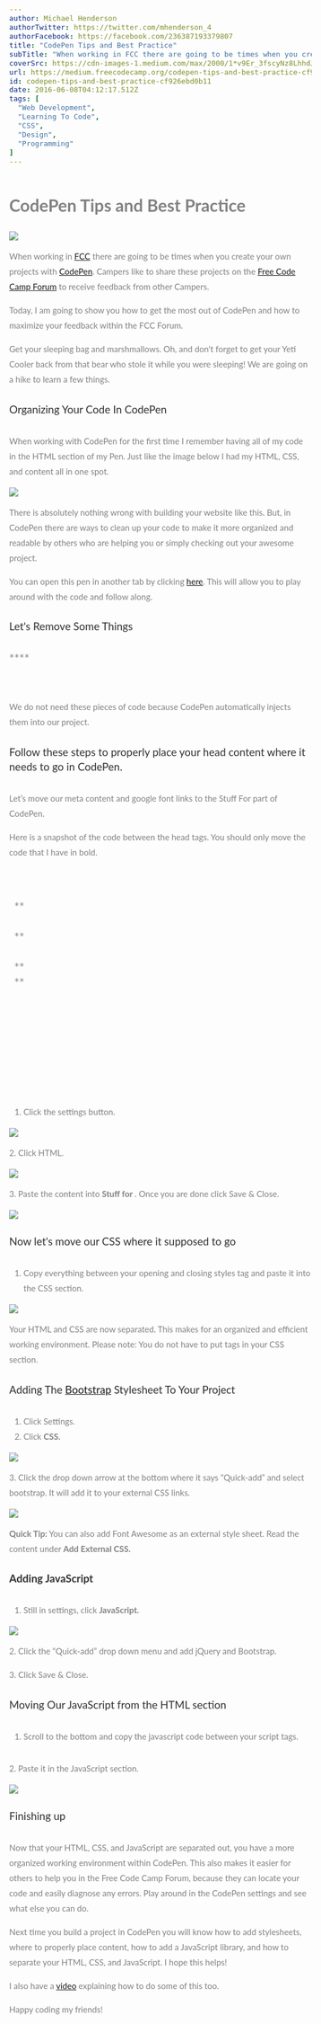 ```yaml
---
author: Michael Henderson
authorTwitter: https://twitter.com/mhenderson_4
authorFacebook: https://facebook.com/236387193379807
title: "CodePen Tips and Best Practice"
subTitle: "When working in FCC there are going to be times when you create your own projects with CodePen. Campers like to share these projects on t..."
coverSrc: https://cdn-images-1.medium.com/max/2000/1*v9Er_3fscyNz8LhhdJXQ4Q.png
url: https://medium.freecodecamp.org/codepen-tips-and-best-practice-cf926ebd0b11
id: codepen-tips-and-best-practice-cf926ebd0b11
date: 2016-06-08T04:12:17.512Z
tags: [
  "Web Development",
  "Learning To Code",
  "CSS",
  "Design",
  "Programming"
]
---
```

# CodePen Tips and Best Practice







![](https://cdn-images-1.medium.com/max/2000/1*v9Er_3fscyNz8LhhdJXQ4Q.png)







When working in [FCC](https://www.freecodecamp.com) there are going to be times when you create your own projects with [CodePen](https://codepen.io/). Campers like to share these projects on the [Free Code Camp Forum](http://forum.freecodecamp.com) to receive feedback from other Campers.

Today, I am going to show you how to get the most out of CodePen and how to maximize your feedback within the FCC Forum.

Get your sleeping bag and marshmallows. Oh, and don't forget to get your Yeti Cooler back from that bear who stole it while you were sleeping! We are going on a hike to learn a few things.

#### Organizing Your Code In CodePen

When working with CodePen for the first time I remember having all of my code in the HTML section of my Pen. Just like the image below I had my HTML, CSS, and <head> content all in one spot.







![](https://cdn-images-1.medium.com/max/2000/1*4P2EzWulnX3We54OiVZf2g.png)







There is absolutely nothing wrong with building your website like this. But, in CodePen there are ways to clean up your code to make it more organized and readable by others who are helping you or simply checking out your awesome project.

You can open this pen in another tab by clicking [here](http://codepen.io/michaelhenderson/pen/JKYYWz). This will allow you to play around with the code and follow along.

#### Let's Remove Some Things

<pre name="8726" id="8726" class="graf graf--pre graf-after--h4">**<!-- Remove The Following Lines of Code From The Html Section -->** </pre>

<pre name="b229" id="b229" class="graf graf--pre graf-after--pre"><!DOCTYPE html></pre>

<pre name="0e66" id="0e66" class="graf graf--pre graf-after--pre"><html lang="en"></pre>

<pre name="5f2d" id="5f2d" class="graf graf--pre graf-after--pre"></html></pre>

We do not need these pieces of code because CodePen automatically injects them into our project.

#### Follow these steps to properly place your head content where it needs to go in CodePen.

Let’s move our meta content and google font links to the Stuff For <head> part of CodePen.

Here is a snapshot of the code between the head tags. You should only move the code that I have in bold.

<pre name="f5f6" id="f5f6" class="graf graf--pre graf-after--p"><head>   
 <! — Theme Made By [www.w3schools.com](http://www.w3schools.com) — No Copyright -->  
 **<title>Bootstrap Theme Company Page</title>  
 <meta charset=”utf-8">  
 <meta name=”viewport” content=”width=device-width, initial-scale=1">**  
 <link rel=”stylesheet” href=”[http://maxcdn.bootstrapcdn.com/bootstrap/3.3.6/css/bootstrap.min.css](http://maxcdn.bootstrapcdn.com/bootstrap/3.3.6/css/bootstrap.min.css)">  
 **<link href=”**[**http://fonts.googleapis.com/css?family=Montserrat**](http://fonts.googleapis.com/css?family=Montserrat)**" rel=”stylesheet” type=”text/css”>  
 <link href=”**[**http://fonts.googleapis.com/css?family=Lato**](http://fonts.googleapis.com/css?family=Lato)**" rel=”stylesheet” type=”text/css”>**  
 <script src=”[https://ajax.googleapis.com/ajax/libs/jquery/1.12.2/jquery.min.js](https://ajax.googleapis.com/ajax/libs/jquery/1.12.2/jquery.min.js)"></script>  
 <script src=”[http://maxcdn.bootstrapcdn.com/bootstrap/3.3.6/js/bootstrap.min.js](http://maxcdn.bootstrapcdn.com/bootstrap/3.3.6/js/bootstrap.min.js)"></script>  
 <style>  
 body {  
 font: 400 15px Lato, sans-serif;  
 line-height: 1.8;  
 color: #818181;  
 }  
 h2 {  
 font-size: 24px;  
 text-transform: uppercase;  
 color: #303030;  
 font-weight: 600;  
 margin-bottom: 30px;  
 }  
 h4 {  
 font-size: 19px;  
 line-height: 1.375em;  
 color: #303030;  
 font-weight: 400;  
 margin-bottom: 30px;  
 }   
 .jumbotron {  
 background-color: #f4511e;  
 color: #fff;  
 padding: 100px 25px;  
 font-family: Montserrat, sans-serif;  
 }  
 .container-fluid {  
 padding: 60px 50px;  
 }  
 .bg-grey {  
 background-color: #f6f6f6;  
 }  
 .logo-small {  
 color: #f4511e;  
 font-size: 50px;  
 }  
 .logo {  
 color: #f4511e;  
 font-size: 200px;  
 }  
 .thumbnail {  
 padding: 0 0 15px 0;  
 border: none;  
 border-radius: 0;  
 }  
 .thumbnail img {  
 width: 100%;  
 height: 100%;  
 margin-bottom: 10px;  
 }  
 .carousel-control.right, .carousel-control.left {  
 background-image: none;  
 color: #f4511e;  
 }  
 .carousel-indicators li {  
 border-color: #f4511e;  
 }  
 .carousel-indicators li.active {  
 background-color: #f4511e;  
 }  
 .item h4 {  
 font-size: 19px;  
 line-height: 1.375em;  
 font-weight: 400;  
 font-style: italic;  
 margin: 70px 0;  
 }  
 .item span {  
 font-style: normal;  
 }  
 .panel {  
 border: 1px solid #f4511e;   
 border-radius:0 !important;  
 transition: box-shadow 0.5s;  
 }  
 .panel:hover {  
 box-shadow: 5px 0px 40px rgba(0,0,0, .2);  
 }  
 .panel-footer .btn:hover {  
 border: 1px solid #f4511e;  
 background-color: #fff !important;  
 color: #f4511e;  
 }  
 .panel-heading {  
 color: #fff !important;  
 background-color: #f4511e !important;  
 padding: 25px;  
 border-bottom: 1px solid transparent;  
 border-top-left-radius: 0px;  
 border-top-right-radius: 0px;  
 border-bottom-left-radius: 0px;  
 border-bottom-right-radius: 0px;  
 }  
 .panel-footer {  
 background-color: white !important;  
 }  
 .panel-footer h3 {  
 font-size: 32px;  
 }  
 .panel-footer h4 {  
 color: #aaa;  
 font-size: 14px;  
 }  
 .panel-footer .btn {  
 margin: 15px 0;  
 background-color: #f4511e;  
 color: #fff;  
 }  
 .navbar {  
 margin-bottom: 0;  
 background-color: #f4511e;  
 z-index: 9999;  
 border: 0;  
 font-size: 12px !important;  
 line-height: 1.42857143 !important;  
 letter-spacing: 4px;  
 border-radius: 0;  
 font-family: Montserrat, sans-serif;  
 }  
 .navbar li a, .navbar .navbar-brand {  
 color: #fff !important;  
 }  
 .navbar-nav li a:hover, .navbar-nav li.active a {  
 color: #f4511e !important;  
 background-color: #fff !important;  
 }  
 .navbar-default .navbar-toggle {  
 border-color: transparent;  
 color: #fff !important;  
 }  
 footer .glyphicon {  
 font-size: 20px;  
 margin-bottom: 20px;  
 color: #f4511e;  
 }  
 .slideanim {visibility:hidden;}  
 .slide {  
 animation-name: slide;  
 -webkit-animation-name: slide;  
 animation-duration: 1s;  
 -webkit-animation-duration: 1s;  
 visibility: visible;  
 }  
 [@keyframes](http://twitter.com/keyframes "Twitter profile for @keyframes") slide {  
 0% {  
 opacity: 0;  
 -webkit-transform: translateY(70%);  
 }   
 100% {  
 opacity: 1;  
 -webkit-transform: translateY(0%);  
 }  
 }  
 @-webkit-keyframes slide {  
 0% {  
 opacity: 0;  
 -webkit-transform: translateY(70%);  
 }   
 100% {  
 opacity: 1;  
 -webkit-transform: translateY(0%);  
 }  
 }  
 [@media](http://twitter.com/media "Twitter profile for @media") screen and (max-width: 768px) {  
 .col-sm-4 {  
 text-align: center;  
 margin: 25px 0;  
 }  
 .btn-lg {  
 width: 100%;  
 margin-bottom: 35px;  
 }  
 }  
 [@media](http://twitter.com/media "Twitter profile for @media") screen and (max-width: 480px) {  
 .logo {  
 font-size: 150px;  
 }  
 }  
 </style>  
</head> </pre>

1.  Click the settings button.







![](https://cdn-images-1.medium.com/max/2000/1*85ZMmdFZoncEElpprFjAKg.png)







2\. Click HTML.







![](https://cdn-images-1.medium.com/max/2000/1*P2L3u6NQxdYLJ6n9TsItog.png)







3\. Paste the content into **Stuff for <head>**. Once you are done click Save & Close.







![](https://cdn-images-1.medium.com/max/2000/1*Vi5FTpRuhgRvtAlbBsotHA.png)







#### Now let's move our CSS where it supposed to go

1.  Copy everything between your opening and closing styles tag and paste it into the CSS section.







![](https://cdn-images-1.medium.com/max/2000/1*IbHfQXbgI7WIpSTEQJTjog.png)







Your HTML and CSS are now separated. This makes for an organized and efficient working environment. Please note: You do not have to put <styles> tags in your CSS section.

#### Adding The [Bootstrap](http://getbootstrap.com/) Stylesheet To Your Project

1.  Click Settings.
2.  Click **CSS.**







![](https://cdn-images-1.medium.com/max/2000/1*HJTFIhxsYNc8IRqDNu5mPw.png)







3\. Click the drop down arrow at the bottom where it says “Quick-add” and select bootstrap. It will add it to your external CSS links.







![](https://cdn-images-1.medium.com/max/2000/1*aeKSXsxRobtG9IfuEyzEZg.png)







**Quick Tip:** You can also add Font Awesome as an external style sheet. Read the content under **Add External CSS.**

#### **Adding JavaScript**

1.  Still in settings, click **JavaScript.**







![](https://cdn-images-1.medium.com/max/2000/1*cnT1GVXX4wYTHVskId2wJQ.png)







2\. Click the “Quick-add” drop down menu and add jQuery and Bootstrap.

3\. Click Save & Close.

#### Moving Our JavaScript from the HTML section

1.  Scroll to the bottom and copy the javascript code between your script tags.

<pre name="3598" id="3598" class="graf graf--pre graf-after--li"><script>  
$(document).ready(function(){  
 // Add smooth scrolling to all links in navbar + footer link  
 $(“.navbar a, footer a[href=’#myPage’]”).on(‘click’, function(event) {  
 // Make sure this.hash has a value before overriding default behavior  
 if (this.hash !== “”) {  
 // Prevent default anchor click behavior  
 event.preventDefault();</pre>

<pre name="fabc" id="fabc" class="graf graf--pre graf-after--pre">// Store hash  
 var hash = this.hash;</pre>

<pre name="09ec" id="09ec" class="graf graf--pre graf-after--pre">// Using jQuery’s animate() method to add smooth page scroll  
 // The optional number (900) specifies the number of milliseconds it takes to scroll to the specified area  
 $(‘html, body’).animate({  
 scrollTop: $(hash).offset().top  
 }, 900, function(){  

 // Add hash (#) to URL when done scrolling (default click behavior)  
 window.location.hash = hash;  
 });  
 } // End if  
 });  

 $(window).scroll(function() {  
 $(“.slideanim”).each(function(){  
 var pos = $(this).offset().top;</pre>

<pre name="696a" id="696a" class="graf graf--pre graf-after--pre">var winTop = $(window).scrollTop();  
 if (pos < winTop + 600) {  
 $(this).addClass(“slide”);  
 }  
 });  
 });  
})  
</script></pre>

2\. Paste it in the JavaScript section.







![](https://cdn-images-1.medium.com/max/2000/1*pg_-LYVAoLzY7DupCybU8A.png)







#### Finishing up

Now that your HTML, CSS, and JavaScript are separated out, you have a more organized working environment within CodePen. This also makes it easier for others to help you in the Free Code Camp Forum, because they can locate your code and easily diagnose any errors. Play around in the CodePen settings and see what else you can do.

Next time you build a project in CodePen you will know how to add stylesheets, where to properly place <head> content, how to add a JavaScript library, and how to separate your HTML, CSS, and JavaScript. I hope this helps!

I also have a [video](http://forum.freecodecamp.com/t/codepen-tips-for-building-your-projects/5824) explaining how to do some of this too.

Happy coding my friends!








